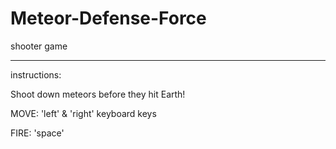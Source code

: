 # Meteor-Defense-Force
shooter game

------------------------------------------

instructions:

Shoot down meteors before they hit Earth!

MOVE: 'left' & 'right' keyboard keys

FIRE: 'space'
